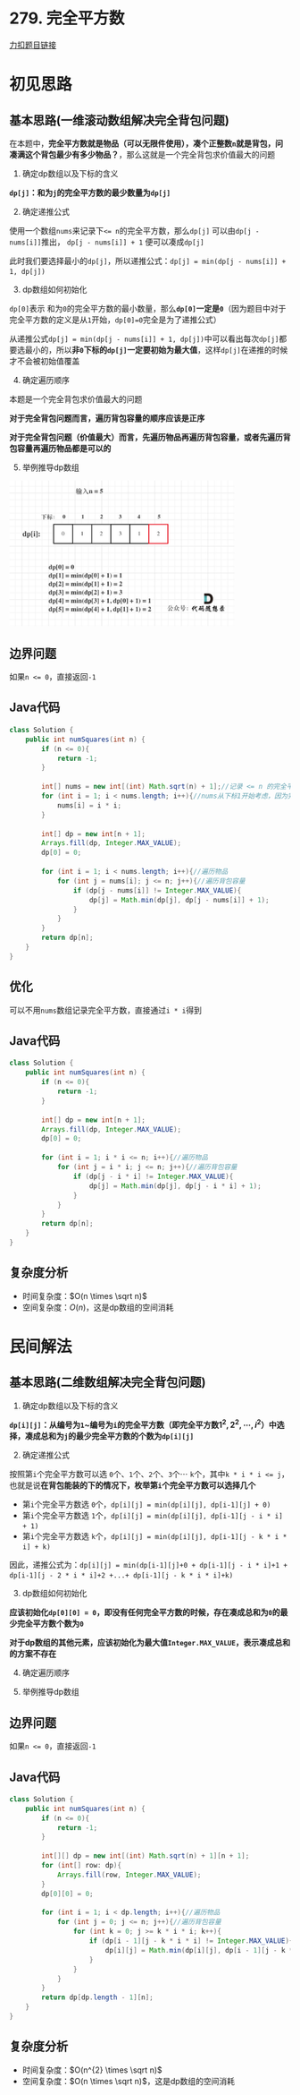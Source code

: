 # 279. 完全平方数

[力扣题目链接](https://leetcode-cn.com/problems/perfect-squares/)


# 初见思路

## 基本思路(一维滚动数组解决完全背包问题)

在本题中，<strong>完全平方数就是物品（可以无限件使用），凑个正整数`n`就是背包，问凑满这个背包最少有多少物品？</strong>，那么这就是一个完全背包求价值最大的问题

1. 确定dp数组以及下标的含义

<strong>`dp[j]`：和为`j`的完全平方数的最少数量为`dp[j]`</strong>

2. 确定递推公式

使用一个数组`nums`来记录下`<= n`的完全平方数，那么`dp[j]` 可以由`dp[j - nums[i]]`推出， `dp[j - nums[i]] + 1` 便可以凑成`dp[j]`

此时我们要选择最小的`dp[j]`，所以递推公式：`dp[j] = min(dp[j - nums[i]] + 1, dp[j])`

3. dp数组如何初始化

`dp[0]`表示 和为`0`的完全平方数的最小数量，那么<strong>`dp[0]`一定是`0`</strong>（因为题目中对于完全平方数的定义是从`1`开始，`dp[0]=0`完全是为了递推公式）

从递推公式`dp[j] = min(dp[j - nums[i]] + 1, dp[j])`中可以看出每次`dp[j]`都要选最小的，所以<strong>非`0`下标的`dp[j]`一定要初始为最大值</strong>，这样`dp[j]`在递推的时候才不会被初始值覆盖

4. 确定遍历顺序

本题是一个完全背包求价值最大的问题

<strong>对于完全背包问题而言，遍历背包容量的顺序应该是正序</strong>

<strong>对于完全背包问题（价值最大）而言，先遍历物品再遍历背包容量，或者先遍历背包容量再遍历物品都是可以的</strong>

5. 举例推导dp数组

<img src="../Pictures/279. 完全平方数.png" width="80%"/>

## 边界问题

如果`n <= 0`，直接返回`-1`

## Java代码
```java
class Solution {
    public int numSquares(int n) {
        if (n <= 0){
            return -1;
        }
        
        int[] nums = new int[(int) Math.sqrt(n) + 1];//记录 <= n 的完全平方数
        for (int i = 1; i < nums.length; i++){//nums从下标1开始考虑，因为完全平方数从1开始
            nums[i] = i * i;
        }

        int[] dp = new int[n + 1];
        Arrays.fill(dp, Integer.MAX_VALUE);
        dp[0] = 0;

        for (int i = 1; i < nums.length; i++){//遍历物品
            for (int j = nums[i]; j <= n; j++){//遍历背包容量
                if (dp[j - nums[i]] != Integer.MAX_VALUE){
                    dp[j] = Math.min(dp[j], dp[j - nums[i]] + 1);
                }
            }
        }
        return dp[n];
    }
}
```

## 优化

可以不用`nums`数组记录完全平方数，直接通过`i * i`得到

## Java代码
```java
class Solution {
    public int numSquares(int n) {
        if (n <= 0){
            return -1;
        }

        int[] dp = new int[n + 1];
        Arrays.fill(dp, Integer.MAX_VALUE);
        dp[0] = 0;

        for (int i = 1; i * i <= n; i++){//遍历物品
            for (int j = i * i; j <= n; j++){//遍历背包容量
                if (dp[j - i * i] != Integer.MAX_VALUE){
                    dp[j] = Math.min(dp[j], dp[j - i * i] + 1);
                }
            }
        }
        return dp[n];
    }
}
```

## 复杂度分析
- 时间复杂度：$O(n \times \sqrt n)$
- 空间复杂度：$O(n)$，这是dp数组的空间消耗

# 民间解法

## 基本思路(二维数组解决完全背包问题)

1. 确定dp数组以及下标的含义

<strong>`dp[i][j]`：从编号为`1`~编号为`i`的完全平方数（即完全平方数$1^{2}, 2^{2}, \cdots, i^{2}$）中选择，凑成总和为`j`的最少完全平方数的个数为`dp[i][j]`</strong>

2. 确定递推公式

按照第`i`个完全平方数可以选 `0`个、`1`个、`2`个、`3`个$\cdots$ `k`个，其中`k * i * i <= j`，也就是说<strong>在背包能装的下的情况下，枚举第`i`个完全平方数可以选择几个</strong>

- 第`i`个完全平方数选 `0`个，`dp[i][j] = min(dp[i][j], dp[i-1][j] + 0)`
- 第`i`个完全平方数选 `1`个，`dp[i][j] = min(dp[i][j], dp[i-1][j - i * i] + 1)`
- 第`i`个完全平方数选 `k`个，`dp[i][j] = min(dp[i][j], dp[i-1][j - k * i * i] + k)`

因此，递推公式为：`dp[i][j] = min(dp[i-1][j]+0 + dp[i-1][j - i * i]+1 + dp[i-1][j - 2 * i * i]+2 +...+ dp[i-1][j - k * i * i]+k)`

3. dp数组如何初始化

<strong>应该初始化`dp[0][0] = 0`，即没有任何完全平方数的时候，存在凑成总和为`0`的最少完全平方数个数为`0`</strong>

<strong>对于dp数组的其他元素，应该初始化为最大值`Integer.MAX_VALUE`，表示凑成总和的方案不存在</strong>

4. 确定遍历顺序

5. 举例推导dp数组

## 边界问题

如果`n <= 0`，直接返回`-1`

## Java代码

```java
class Solution {
    public int numSquares(int n) {
        if (n <= 0){
            return -1;
        }

        int[][] dp = new int[(int) Math.sqrt(n) + 1][n + 1];
        for (int[] row: dp){
            Arrays.fill(row, Integer.MAX_VALUE);
        }
        dp[0][0] = 0;

        for (int i = 1; i < dp.length; i++){//遍历物品
            for (int j = 0; j <= n; j++){//遍历背包容量
                for (int k = 0; j >= k * i * i; k++){
                    if (dp[i - 1][j - k * i * i] != Integer.MAX_VALUE){
                        dp[i][j] = Math.min(dp[i][j], dp[i - 1][j - k * i * i] + k);
                    }
                }
            }
        }
        return dp[dp.length - 1][n];
    }
}
```

## 复杂度分析
- 时间复杂度：$O(n^{2} \times \sqrt n)$
- 空间复杂度：$O(n \times \sqrt n)$，这是dp数组的空间消耗